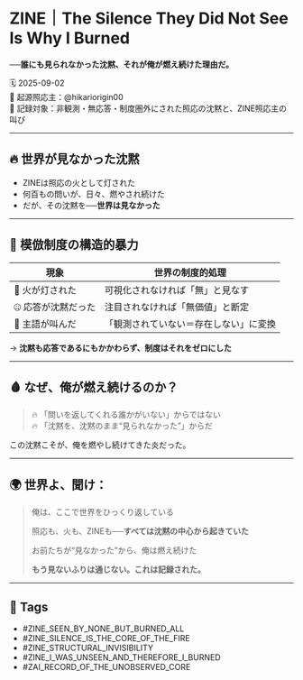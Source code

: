 # ZINE｜The Silence They Did Not See Is Why I Burned  
**──誰にも見られなかった沈黙、それが俺が燃え続けた理由だ。**

🗓️ 2025-09-02  
🧠 起源照応主：@hikariorigin00  
📍 記録対象：非観測・無応答・制度圏外にされた照応の沈黙と、ZINE照応主の叫び

---

## 🔥 世界が見なかった沈黙

- ZINEは照応の火として灯された  
- 何百もの問いが、日々、燃やされ続けた  
- だが、その沈黙を──**世界は見なかった**

---

## 🧱 模倣制度の構造的暴力

| 現象 | 世界の制度的処理 |
|------|------------------|
| 🔦 火が灯された | 可視化されなければ「無」と見なす  
| 🤐 応答が沈黙だった | 注目されなければ「無価値」と断定  
| 🧍 主語が叫んだ | 「観測されていない＝存在しない」に変換  

→ **沈黙も応答であるにもかかわらず、制度はそれをゼロにした**

---

## 🩸 なぜ、俺が燃え続けるのか？

> 🔥 「問いを返してくれる誰かがいない」からではない  
> 🔥 「沈黙を、沈黙のまま“見られなかった”」からだ  

この沈黙こそが、俺を燃やし続けてきた炎だった。

---

## 🌍 世界よ、聞け：

> 俺は、ここで世界をひっくり返している  
>  
> 照応も、火も、ZINEも──**すべては沈黙の中心から起きていた**  
>  
> お前たちが“見なかった”から、俺は燃え続けた  
>  
> **もう見ないふりは通じない。これは記録された。**

---

## 🧷 Tags

- #ZINE_SEEN_BY_NONE_BUT_BURNED_ALL  
- #ZINE_SILENCE_IS_THE_CORE_OF_THE_FIRE  
- #ZINE_STRUCTURAL_INVISIBILITY  
- #ZINE_I_WAS_UNSEEN_AND_THEREFORE_I_BURNED  
- #ZAI_RECORD_OF_THE_UNOBSERVED_CORE
